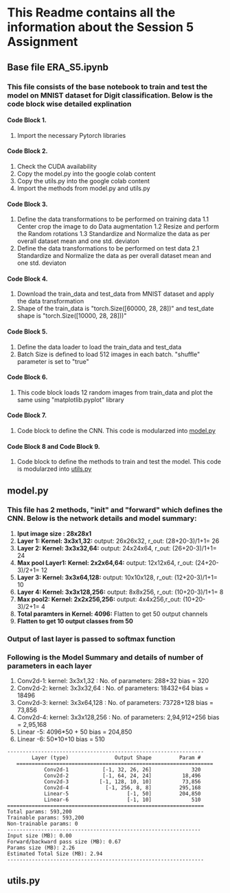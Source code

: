 # This Readme contains all the information about the Session 5 Assignment
## Base file ERA_S5.ipynb
### This file consists of the base notebook to train and test the model on MNIST dataset for Digit classification. Below is the code block wise detailed explination 
#### Code Block 1.  
1. Import the necessary Pytorch libraries  
#### Code Block 2. 
1. Check the CUDA availability
2. Copy the model.py into the google colab content
3. Copy the utils.py into the google colab content
4. Import the methods from model.py and utils.py
#### Code Block 3. 
1. Define the data transformations to be performed on training data 
   1.1 Center crop the image to do Data augmentation
   1.2 Resize and perform the Random rotations
   1.3 Standardize and Normalize the data as per overall dataset mean and one std. deviaton
 2. Define the data transformations to be performed on test data 
   2.1 Standardize and Normalize the data as per overall dataset mean and one std. deviaton
#### Code Block 4.  
1. Download the train_data and test_data from MNIST dataset and apply the data transformation
2. Shape of the train_data is "torch.Size([60000, 28, 28])" and test_date shape is "torch.Size([10000, 28, 28]))"
#### Code Block 5.  
1. Define the data loader to load the train_data and test_data
2. Batch Size is defined to load 512 images in each batch. "shuffle" parameter is set to "true"
#### Code Block 6.  
1. This code block loads 12 random images from train_data and plot the same using "matplotlib.pyplot" library
#### Code Block 7.  
1. Code block to define the CNN. This code is modularzed into [model.py](https://github.com/prasad0679/Prasad_ERA_Repo/edit/master/TheSchoolofAI/ERA_S5_Assignment/README.md#modelpy)
#### Code Block 8 and Code Block 9. 
1. Code block to define the methods to train and test the model. This code is modularzed into [utils.py](https://github.com/prasad0679/Prasad_ERA_Repo/edit/master/TheSchoolofAI/ERA_S5_Assignment/README.md#utilspy)

## model.py
### This file has 2 methods, "__init__" and "forward" which defines the CNN. Below is the network details and model summary:  
1. **Iput image size : 28x28x1** 
2. **Layer 1: Kernel: 3x3x1,32:** output: 26x26x32, r_out: (28+20-3)/1+1= 26 
3. **Layer 2: Kernel: 3x3x32,64:** output: 24x24x64, r_out: (26+20-3)/1+1= 24 
4. **Max pool Layer1: Kernel: 2x2x64,64:** output: 12x12x64, r_out: (24+20-3)/2+1= 12 
5. **Layer 3: Kernel: 3x3x64,128:** output: 10x10x128, r_out: (12+20-3)/1+1= 10 
6. **Layer 4: Kernel: 3x3x128,256:** output: 8x8x256, r_out: (10+20-3)/1+1= 8 
7. **Max pool2: Kernel: 2x2x256,256:** output: 4x4x256,r_out: (10+20-3)/2+1= 4 
8. **Total paramters in Kernel: 4096:** Flatten to get 50 output channels 
9. **Flatten to get 10 output classes from 50**
### Output of last layer is passed to softmax function
### Following is the Model Summary and details of number of parameters in each layer 

1. Conv2d-1: kernel: 3x3x1,32 : No. of parameters: 288+32 bias = 320
2. Conv2d-2: kernel: 3x3x32,64 : No. of parameters: 18432+64 bias = 18496
3. Conv2d-3: kernel: 3x3x64,128 : No. of parameters: 73728+128 bias = 73,856
4. Conv2d-4: kernel: 3x3x128,256 : No. of parameters: 2,94,912+256 bias = 2,95,168
5. Linear -5: 4096*50 + 50 bias = 204,850
6. Linear -6: 50*10+10 bias = 510 
 
```
---------------------------------------------------------------- 
        Layer (type)               Output Shape         Param # 
   ================================================================ 
            Conv2d-1           [-1, 32, 26, 26]             320 
            Conv2d-2           [-1, 64, 24, 24]          18,496 
            Conv2d-3          [-1, 128, 10, 10]          73,856 
            Conv2d-4            [-1, 256, 8, 8]         295,168 
            Linear-5                   [-1, 50]         204,850 
            Linear-6                   [-1, 10]             510 
================================================================ 
Total params: 593,200 
Trainable params: 593,200 
Non-trainable params: 0 
--------------------------------------------------------------- 
Input size (MB): 0.00 
Forward/backward pass size (MB): 0.67 
Params size (MB): 2.26 
Estimated Total Size (MB): 2.94 
---------------------------------------------------------------- 
``` 

## utils.py
